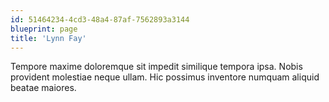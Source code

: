 ```yaml
---
id: 51464234-4cd3-48a4-87af-7562893a3144
blueprint: page
title: 'Lynn Fay'
---
```

Tempore maxime doloremque sit impedit similique tempora ipsa. Nobis provident molestiae neque ullam. Hic possimus inventore numquam aliquid beatae maiores.